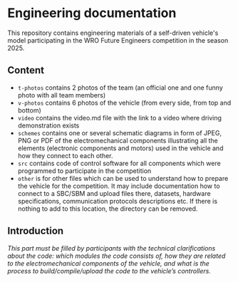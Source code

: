 Engineering documentation
====

This repository contains engineering materials of a self-driven vehicle's model participating in the WRO Future Engineers competition in the season 2025.

## Content

* `t-photos` contains 2 photos of the team (an official one and one funny photo with all team members)
* `v-photos` contains 6 photos of the vehicle (from every side, from top and bottom)
* `video` contains the video.md file with the link to a video where driving demonstration exists
* `schemes` contains one or several schematic diagrams in form of JPEG, PNG or PDF of the electromechanical components illustrating all the elements (electronic components and motors) used in the vehicle and how they connect to each other.
* `src` contains code of control software for all components which were programmed to participate in the competition
* `other` is for other files which can be used to understand how to prepare the vehicle for the competition. It may include documentation how to connect to a SBC/SBM and upload files there, datasets, hardware specifications, communication protocols descriptions etc. If there is nothing to add to this location, the directory can be removed.

## Introduction

_This part must be filled by participants with the technical clarifications about the code: which modules the code consists of, how they are related to the electromechanical components of the vehicle, and what is the process to build/compile/upload the code to the vehicle’s controllers._


